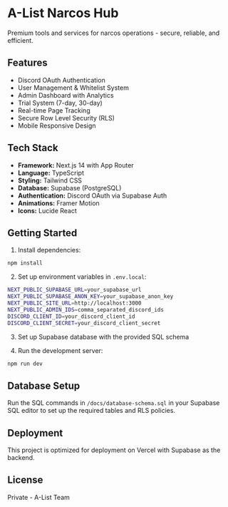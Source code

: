 # A-List Narcos Hub

Premium tools and services for narcos operations - secure, reliable, and efficient.

## Features

- Discord OAuth Authentication
- User Management & Whitelist System
- Admin Dashboard with Analytics
- Trial System (7-day, 30-day)
- Real-time Page Tracking
- Secure Row Level Security (RLS)
- Mobile Responsive Design

## Tech Stack

- **Framework:** Next.js 14 with App Router
- **Language:** TypeScript
- **Styling:** Tailwind CSS
- **Database:** Supabase (PostgreSQL)
- **Authentication:** Discord OAuth via Supabase Auth
- **Animations:** Framer Motion
- **Icons:** Lucide React

## Getting Started

1. Install dependencies:
```bash
npm install
```

2. Set up environment variables in `.env.local`:
```bash
NEXT_PUBLIC_SUPABASE_URL=your_supabase_url
NEXT_PUBLIC_SUPABASE_ANON_KEY=your_supabase_anon_key
NEXT_PUBLIC_SITE_URL=http://localhost:3000
NEXT_PUBLIC_ADMIN_IDS=comma_separated_discord_ids
DISCORD_CLIENT_ID=your_discord_client_id
DISCORD_CLIENT_SECRET=your_discord_client_secret
```

3. Set up Supabase database with the provided SQL schema

4. Run the development server:
```bash
npm run dev
```

## Database Setup

Run the SQL commands in `/docs/database-schema.sql` in your Supabase SQL editor to set up the required tables and RLS policies.

## Deployment

This project is optimized for deployment on Vercel with Supabase as the backend.

## License

Private - A-List Team